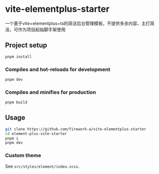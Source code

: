 # vite-elementplus-starter
一个基于vite+elementplus+ts的简洁后台管理模板，不提供多余内容，主打简洁，可作为项目起始脚手架使用

## Project setup

```bash
pnpm install
```

### Compiles and hot-reloads for development

```bash
pnpm dev
```

### Compiles and minifies for production

```bash
pnpm build
```

## Usage

```bash
git clone https://github.com/firework-a/vite-elementplus-starter
cd element-plus-vite-starter
pnpm i
pnpm dev
```

### Custom theme

See `src/styles/element/index.scss`.
